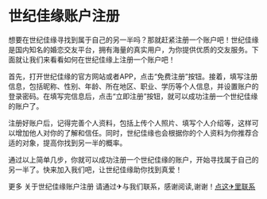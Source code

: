 # 世纪佳缘账户注册

想要在世纪佳缘寻找到属于自己的另一半吗？那就赶紧注册一个账户吧！世纪佳缘是国内知名的婚恋交友平台，拥有海量的真实用户，为你提供优质的交友服务。下面就让我们来看看如何在世纪佳缘上注册一个账户吧！

首先，打开世纪佳缘的官方网站或者APP，点击“免费注册”按钮。接着，填写注册信息，包括昵称、性别、年龄、所在地区、职业、学历等个人信息，并设置账户的登录密码。在填写完信息后，点击“立即注册”按钮，就可以成功注册一个世纪佳缘的账户了。

注册好账户后，记得完善个人资料，包括上传个人照片、填写个人介绍等，这样可以增加他人对你的了解和信任。同时，世纪佳缘也会根据你的个人资料为你推荐合适的对象，提高你找到另一半的概率。

通过以上简单几步，你就可以成功注册一个世纪佳缘的账户，开始寻找属于自己的另一半了。快来加入我们吧，让世纪佳缘助你找到真爱！

更多 关于世纪佳缘账户注册 请通过✈与我们联系，感谢阅读,谢谢！[点这✈里联系](https://sms.k02.cc)
